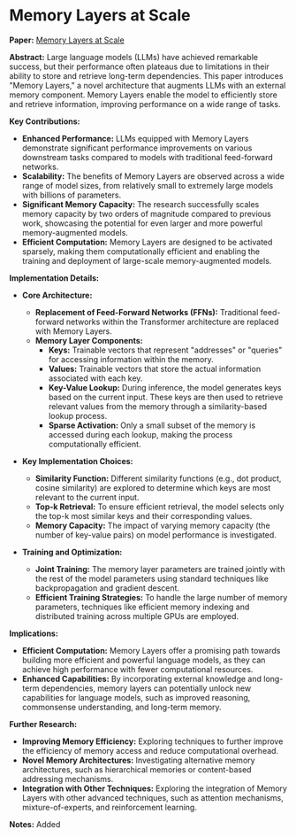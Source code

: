 # Memory Layers at Scale

**Paper:** [Memory Layers at Scale](https://arxiv.org/abs/2412.09764) 

**Abstract:** 
Large language models (LLMs) have achieved remarkable success, but their performance often plateaus due to limitations in their ability to store and retrieve long-term dependencies. This paper introduces "Memory Layers," a novel architecture that augments LLMs with an external memory component. Memory Layers enable the model to efficiently store and retrieve information, improving performance on a wide range of tasks. 

**Key Contributions:**

* **Enhanced Performance:** LLMs equipped with Memory Layers demonstrate significant performance improvements on various downstream tasks compared to models with traditional feed-forward networks.
* **Scalability:** The benefits of Memory Layers are observed across a wide range of model sizes, from relatively small to extremely large models with billions of parameters.
* **Significant Memory Capacity:** The research successfully scales memory capacity by two orders of magnitude compared to previous work, showcasing the potential for even larger and more powerful memory-augmented models.
* **Efficient Computation:** Memory Layers are designed to be activated sparsely, making them computationally efficient and enabling the training and deployment of large-scale memory-augmented models.

**Implementation Details:**

* **Core Architecture:**
    * **Replacement of Feed-Forward Networks (FFNs):** Traditional feed-forward networks within the Transformer architecture are replaced with Memory Layers.
    * **Memory Layer Components:**
        * **Keys:** Trainable vectors that represent "addresses" or "queries" for accessing information within the memory.
        * **Values:** Trainable vectors that store the actual information associated with each key.
        * **Key-Value Lookup:** During inference, the model generates keys based on the current input. These keys are then used to retrieve relevant values from the memory through a similarity-based lookup process. 
        * **Sparse Activation:** Only a small subset of the memory is accessed during each lookup, making the process computationally efficient.

* **Key Implementation Choices:**
    * **Similarity Function:** Different similarity functions (e.g., dot product, cosine similarity) are explored to determine which keys are most relevant to the current input.
    * **Top-k Retrieval:** To ensure efficient retrieval, the model selects only the top-k most similar keys and their corresponding values.
    * **Memory Capacity:** The impact of varying memory capacity (the number of key-value pairs) on model performance is investigated.

* **Training and Optimization:**
    * **Joint Training:** The memory layer parameters are trained jointly with the rest of the model parameters using standard techniques like backpropagation and gradient descent.
    * **Efficient Training Strategies:** To handle the large number of memory parameters, techniques like efficient memory indexing and distributed training across multiple GPUs are employed.

**Implications:**

* **Efficient Computation:** Memory Layers offer a promising path towards building more efficient and powerful language models, as they can achieve high performance with fewer computational resources.
* **Enhanced Capabilities:** By incorporating external knowledge and long-term dependencies, memory layers can potentially unlock new capabilities for language models, such as improved reasoning, commonsense understanding, and long-term memory.

**Further Research:**

* **Improving Memory Efficiency:** Exploring techniques to further improve the efficiency of memory access and reduce computational overhead.
* **Novel Memory Architectures:** Investigating alternative memory architectures, such as hierarchical memories or content-based addressing mechanisms.
* **Integration with Other Techniques:** Exploring the integration of Memory Layers with other advanced techniques, such as attention mechanisms, mixture-of-experts, and reinforcement learning.

**Notes:**
Added
